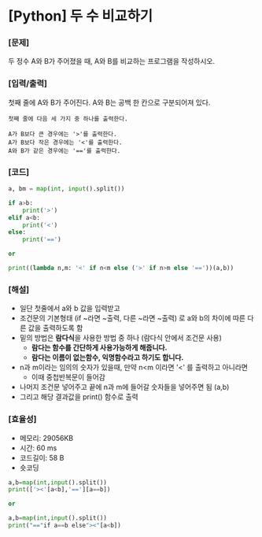# [Python] 두 수 비교하기

### [문제]

두 정수 A와 B가 주어졌을 때, A와 B를 비교하는 프로그램을 작성하시오.

### [입력/출력]

첫째 줄에 A와 B가 주어진다. A와 B는 공백 한 칸으로 구분되어져 있다.

```
첫째 줄에 다음 세 가지 중 하나를 출력한다.

A가 B보다 큰 경우에는 '>'를 출력한다.
A가 B보다 작은 경우에는 '<'를 출력한다.
A와 B가 같은 경우에는 '=='를 출력한다.
```

### [코드]

```python
a, bm = map(int, input().split())

if a>b:
    print('>')
elif a<b:
    print('<')
else:
    print('==')

or 

print((lambda n,m: '<' if n<m else ('>' if n>m else '=='))(a,b))
```

### [해설]

- 일단 첫줄에서 a와 b 값을 입력받고
- 조건문의 기본형태 (if ~라면 ~출력, 다른 ~라면 ~출력) 로 a와 b의 차이에 따른 다른 값을 출력하도록 함
- 밑의 방법은 **람다식**을 사용한 방법 중 하나 (람다식 안에서 조건문 사용)
    - **람다는 함수를 간단하게 사용가능하게 해줍니다.**
    - **람다는 이름이 없는함수, 익명함수라고 하기도 합니다.**
- n과 m이라는 임의의 숫자가 있을때, 만약 n<m 이라면 '<' 를 출력하고 아니라면
    - 이때 중첩반복문이 들어감
- 나머지 조건문 넣어주고 끝에 n과 m에 들어갈 숫자들을 넣어주면 됨 (a,b)
- 그리고 해당 결과값을 print() 함수로 출력

### [효율성]

- 메모리: 29056KB
- 시간: 60 ms
- 코드길이: 58 B
- 숏코딩

```python
a,b=map(int,input().split())
print(['><'[a<b],'=='][a==b])

or 

a,b=map(int,input().split())
print("=="if a==b else"><"[a<b])
```